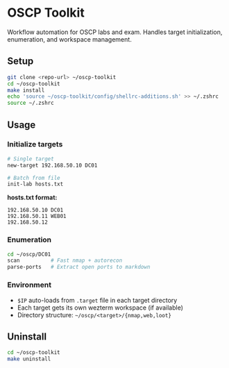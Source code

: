 # OSCP Toolkit

Workflow automation for OSCP labs and exam. Handles target initialization, enumeration, and workspace management.

## Setup
```bash
git clone <repo-url> ~/oscp-toolkit
cd ~/oscp-toolkit
make install
echo 'source ~/oscp-toolkit/config/shellrc-additions.sh' >> ~/.zshrc
source ~/.zshrc
```

## Usage

### Initialize targets
```bash
# Single target
new-target 192.168.50.10 DC01

# Batch from file
init-lab hosts.txt
```

**hosts.txt format:**
```
192.168.50.10 DC01
192.168.50.11 WEB01
192.168.50.12
```

### Enumeration
```bash
cd ~/oscp/DC01
scan          # Fast nmap + autorecon
parse-ports   # Extract open ports to markdown
```

### Environment
- `$IP` auto-loads from `.target` file in each target directory
- Each target gets its own wezterm workspace (if available)
- Directory structure: `~/oscp/<target>/{nmap,web,loot}`

## Uninstall
```bash
cd ~/oscp-toolkit
make uninstall
```